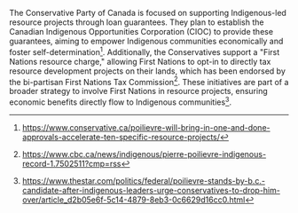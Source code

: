 The Conservative Party of Canada is focused on supporting Indigenous-led resource projects through loan guarantees. They plan to establish the Canadian Indigenous Opportunities Corporation (CIOC) to provide these guarantees, aiming to empower Indigenous communities economically and foster self-determination[^1]. Additionally, the Conservatives support a "First Nations resource charge," allowing First Nations to opt-in to directly tax resource development projects on their lands, which has been endorsed by the bi-partisan First Nations Tax Commission[^2]. These initiatives are part of a broader strategy to involve First Nations in resource projects, ensuring economic benefits directly flow to Indigenous communities[^3].

[^1]: https://www.conservative.ca/poilievre-will-bring-in-one-and-done-approvals-accelerate-ten-specific-resource-projects/
[^2]: https://www.cbc.ca/news/indigenous/pierre-poilievre-indigenous-record-1.7502511?cmp=rss
[^3]: https://www.thestar.com/politics/federal/poilievre-stands-by-b.c.-candidate-after-indigenous-leaders-urge-conservatives-to-drop-him-over/article_d2b05e6f-5c14-4879-8eb3-0c6629d16cc0.html
